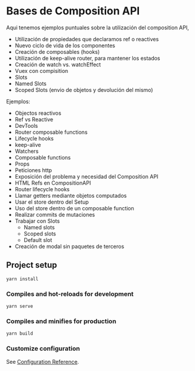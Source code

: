 # Bases de Composition API

Aqui tenemos ejemplos puntuales sobre la utilización del composition API,

- Utilización de propiedades que declaramos ref o reactives
- Nuevo ciclo de vida de los componentes
- Creación de composables (hooks)
- Utilización de keep-alive router, para mantener los estados
- Creación de watch vs. watchEffect
- Vuex con compisition
- Slots
- Named Slots
- Scoped Slots (envio de objetos y devolución del mismo)

Ejemplos:

- Objectos reactivos
- Ref vs Reactive
- DevTools
- Router composable functions
- Lifecycle hooks
- keep-alive
- Watchers
- Composable functions
- Props
- Peticiones http
- Exposición del problema y necesidad del Composition API
- HTML Refs en CompositionAPI
- Router lifecycle hooks
- Llamar getters mediante objetos computados
- Usar el store dentro del Setup
- Uso del store dentro de un composable function
- Realizar commits de mutaciones
- Trabajar con Slots
  - Named slots
  - Scoped slots
  - Default slot
- Creación de modal sin paquetes de terceros


## Project setup
```
yarn install
```

### Compiles and hot-reloads for development
```
yarn serve
```

### Compiles and minifies for production
```
yarn build
```

### Customize configuration
See [Configuration Reference](https://cli.vuejs.org/config/).
